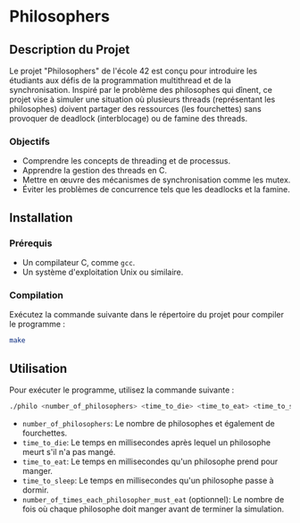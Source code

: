 # Philosophers

## Description du Projet

Le projet "Philosophers" de l'école 42 est conçu pour introduire les étudiants aux défis de la programmation multithread et de la synchronisation. Inspiré par le problème des philosophes qui dînent, ce projet vise à simuler une situation où plusieurs threads (représentant les philosophes) doivent partager des ressources (les fourchettes) sans provoquer de deadlock (interblocage) ou de famine des threads.

### Objectifs

- Comprendre les concepts de threading et de processus.
- Apprendre la gestion des threads en C.
- Mettre en œuvre des mécanismes de synchronisation comme les mutex.
- Éviter les problèmes de concurrence tels que les deadlocks et la famine.

## Installation

### Prérequis

- Un compilateur C, comme `gcc`.
- Un système d'exploitation Unix ou similaire.

### Compilation

Exécutez la commande suivante dans le répertoire du projet pour compiler le programme :
```bash
make
```

## Utilisation

Pour exécuter le programme, utilisez la commande suivante :
```bash
./philo <number_of_philosophers> <time_to_die> <time_to_eat> <time_to_sleep> [number_of_times_each_philosopher_must_eat]
```

- `number_of_philosophers`: Le nombre de philosophes et également de fourchettes.
- `time_to_die`: Le temps en millisecondes après lequel un philosophe meurt s'il n'a pas mangé.
- `time_to_eat`: Le temps en millisecondes qu'un philosophe prend pour manger.
- `time_to_sleep`: Le temps en millisecondes qu'un philosophe passe à dormir.
- `number_of_times_each_philosopher_must_eat` (optionnel): Le nombre de fois où chaque philosophe doit manger avant de terminer la simulation.
